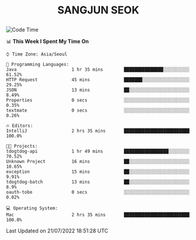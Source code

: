 <h1>
 <p align="center">
   SANGJUN SEOK
 </p>
</h1>

<!--START_SECTION:waka-->
![Code Time](http://img.shields.io/badge/Code%20Time-0%20secs-blue)

📊 **This Week I Spent My Time On** 

```text
⌚︎ Time Zone: Asia/Seoul

💬 Programming Languages: 
Java                     1 hr 35 mins        ███████████████░░░░░░░░░░   61.52% 
HTTP Request             45 mins             ███████░░░░░░░░░░░░░░░░░░   29.25% 
JSON                     13 mins             ██░░░░░░░░░░░░░░░░░░░░░░░   8.49% 
Properties               0 secs              ░░░░░░░░░░░░░░░░░░░░░░░░░   0.35% 
textmate                 0 secs              ░░░░░░░░░░░░░░░░░░░░░░░░░   0.26%

🔥 Editors: 
IntelliJ                 2 hrs 35 mins       █████████████████████████   100.0%

🐱‍💻 Projects: 
tdogtdog-api             1 hr 49 mins        █████████████████░░░░░░░░   70.52% 
Unknown Project          16 mins             ██░░░░░░░░░░░░░░░░░░░░░░░   10.65% 
exception                15 mins             ██░░░░░░░░░░░░░░░░░░░░░░░   9.91% 
tdogtdog-batch           13 mins             ██░░░░░░░░░░░░░░░░░░░░░░░   8.9% 
oauth-tobe               0 secs              ░░░░░░░░░░░░░░░░░░░░░░░░░   0.02%

💻 Operating System: 
Mac                      2 hrs 35 mins       █████████████████████████   100.0%

```


 Last Updated on 21/07/2022 18:51:28 UTC
<!--END_SECTION:waka-->
